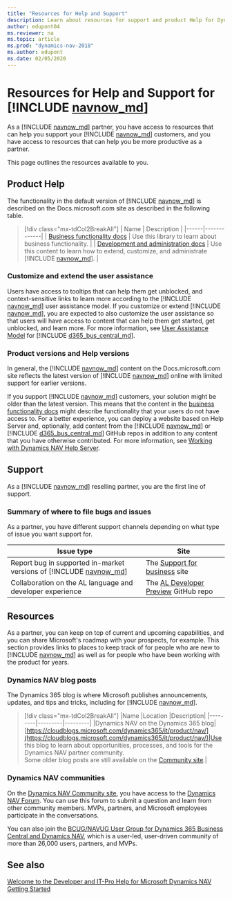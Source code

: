 ```yaml
---
title: "Resources for Help and Support"
description: Learn about resources for support and product Help for Dynamics NAV.
author: edupont04
ms.reviewer: na
ms.topic: article
ms.prod: "dynamics-nav-2018"
ms.author: edupont
ms.date: 02/05/2020
---
```


# Resources for Help and Support for [!INCLUDE [navnow_md](includes/navnow_md.md)]

As a [!INCLUDE [navnow_md](includes/navnow_md.md)] partner, you have access to resources that can help you support your [!INCLUDE [navnow_md](includes/navnow_md.md)] customers, and you have access to resources that can help you be more productive as a partner.  

This page outlines the resources available to you.  

## Product Help

The functionality in the default version of [!INCLUDE [navnow_md](includes/navnow_md.md)] is described on the Docs.microsoft.com site as described in the following table.  

> [!div class="mx-tdCol2BreakAll"]
> | Name | Description |
> |------|-------------|
> | [Business functionality docs](/dynamics-nav-app/) | Use this library to learn about business functionality. |
> | [Development and administration docs](/dynamics-nav/) | Use this content to learn how to extend, customize, and administrate [!INCLUDE [navnow_md](includes/navnow_md.md)]. |

### Customize and extend the user assistance

Users have access to tooltips that can help them get unblocked, and context-sensitive links to learn more according to the [!INCLUDE [navnow_md](includes/navnow_md.md)] user assistance model. If you customize or extend [!INCLUDE [navnow_md](includes/navnow_md.md)], you are expected to also customize the user assistance so that users will have access to content that can help them get started, get unblocked, and learn more. For more information, see [User Assistance Model](/dynamics365/business-central/dev-itpro/user-assistance) for [!INCLUDE [d365_bus_central_md](developer/includes/d365_bus_central_md.md)].  

### Product versions and Help versions

In general, the [!INCLUDE [navnow_md](includes/navnow_md.md)] content on the Docs.microsoft.com site reflects the latest version of [!INCLUDE [navnow_md](includes/navnow_md.md)] online with limited support for earlier versions.  

If you support [!INCLUDE [navnow_md](includes/navnow_md.md)] customers, your solution might be older than the latest version. This means that the content in the [business functionality docs](/dynamics-nav-app/) might describe functionality that your users do not have access to. For a better experience, you can deploy a website based on Help Server and, optionally, add content from the [!INCLUDE [navnow_md](includes/navnow_md.md)] or [!INCLUDE [d365_bus_central_md](developer/includes/d365_bus_central_md.md)] GitHub repos in addition to any content that you have otherwise contributed. For more information, see [Working with Dynamics NAV Help Server](Microsoft-Dynamics-NAV-Help-Server.md).

## Support

As a [!INCLUDE [navnow_md](includes/navnow_md.md)] reselling partner, you are the first line of support.  

### Summary of where to file bugs and issues

As a partner, you have different support channels depending on what type of issue you want support for.  

|Issue type             |Site               |
|-----------------------|-------------------|
|Report bug in supported in-market versions of [!INCLUDE [navnow_md](includes/navnow_md.md)]|The [Support for business](https://support.microsoft.com/supportforbusiness/productselection?sapId=dea12e4a-4dd3-35e1-2577-45df252a2b9cf) site|
|Collaboration on the AL language and developer experience|The [AL Developer Preview](https://github.com/microsoft/al) GitHub repo|

## Resources

As a partner, you can keep on top of current and upcoming capabilities, and you can share Microsoft's roadmap with your prospects, for example. This section provides links to places to keep track of for people who are new to [!INCLUDE [navnow_md](includes/navnow_md.md)] as well as for people who have been working with the product for years.  

### Dynamics NAV blog posts

The Dynamics 365 blog is where Microsoft publishes announcements, updates, and tips and tricks, including for [!INCLUDE [navnow_md](includes/navnow_md.md)].  

> [!div class="mx-tdCol2BreakAll"]
> |Name  |Location  |Description|
> |---------|---------|---------|
> |Dynamics NAV on the Dynamics 365 blog|[https://cloudblogs.microsoft.com/dynamics365/it/product/nav/](https://cloudblogs.microsoft.com/dynamics365/it/product/nav/)|Use this blog to learn about opportunities, processes, and tools for the Dynamics NAV partner community. </br>Some older blog posts are still available on the [Community site](https://community.dynamics.com/nav/b/navteam).|

### Dynamics NAV communities

On the [Dynamics NAV Community site](https://community.dynamics.com/nav), you have access to the [Dynamics NAV Forum](https://community.dynamics.com/nav/f/microsoft-dynamics-nav-forum). You can use this forum to submit a question and learn from other community members. MVPs, partners, and Microsoft employees participate in the conversations.

You can also join the [BCUG/NAVUG User Group for Dynamics 365 Business Central and Dynamics NAV](https://www.navug.com/home), which is a user-led, user-driven community of more than 26,000 users, partners, and MVPs.  

## See also

[Welcome to the Developer and IT-Pro Help for Microsoft Dynamics NAV](index.md)  
[Getting Started](Getting-Started.md)  
